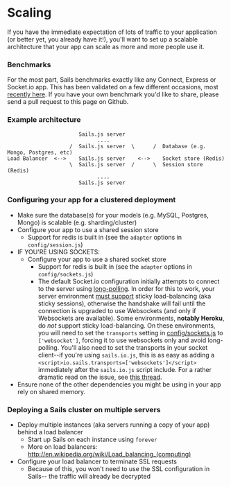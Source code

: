 # Scaling

If you have the immediate expectation of lots of traffic to your application (or better yet, you already have it!), 
you'll want to set up a scalable architecture that your app can scale as more and more people use it.

### Benchmarks

For the most part, Sails benchmarks exactly like any Connect, Express or Socket.io app.  This has been validated on a few different occasions, most [recently here](http://serdardogruyol.com/?p=111).  If you have your own benchmark you'd like to share, please send a pull request to this page on Github.


### Example architecture

```
                       Sails.js server
                             ....                 
                    /  Sails.js server  \      /  Database (e.g. Mongo, Postgres, etc)
Load Balancer  <-->    Sails.js server    <-->    Socket store (Redis)
                    \  Sails.js server  /      \  Session store (Redis)
                             ....                 
                       Sails.js server
```


### Configuring your app for a clustered deployment

+ Make sure the database(s) for your models (e.g. MySQL, Postgres, Mongo) is scalable (e.g. sharding/cluster) 
+ Configure your app to use a shared session store
  + Support for redis is built in (see the `adapter` options in `config/session.js`)
+ IF YOU'RE USING SOCKETS: 
  + Configure your app to use a shared socket store
    + Support for redis is built in (see the `adapter` options in `config/sockets.js`)
    + The default Socket.io configuration initially attempts to connect to the server using [long-polling](http://en.wikipedia.org/wiki/Push_technology#Long_polling).  In order for this to work, your server environment [must support](http://socket.io/blog/introducing-socket-io-1-0/#scalability) sticky load-balancing (aka sticky sessions), otherwise the handshake will fail until the connection is upgraded to use Websockets (and only if Websockets are available).  Some environments, **notably Heroku**, do *not* support sticky load-balancing.  On these environments, you will need to set the `transports` setting in [config/sockets.js](https://github.com/balderdashy/sails-docs/blob/v0.11/reference/sails.config/sails.config.sockets.md) to `['websocket']`, forcing it to use websockets only and avoid long-polling.  You'll also need to set the transports in your socket client--if you're using `sails.io.js`, this is as easy as adding a `<script>io.sails.transports=['websockets']</script>` immediately after the `sails.io.js` script include.  For a rather dramatic read on the issue, see [this thread](https://github.com/Automattic/engine.io/issues/261).
+ Ensure none of the other dependencies you might be using in your app rely on shared memory.

### Deploying a Sails cluster on multiple servers

+ Deploy multiple instances (aka servers running a copy of your app) behind a load balancer
  + Start up Sails on each instance using `forever`
  + More on load balancers: <http://en.wikipedia.org/wiki/Load_balancing_(computing)>
+ Configure your load balancer to terminate SSL requests
  + Because of this, you won't need to use the SSL configuration in Sails-- the traffic will already be decrypted


<docmeta name="uniqueID" value="Scaling291270">
<docmeta name="displayName" value="Scaling">

